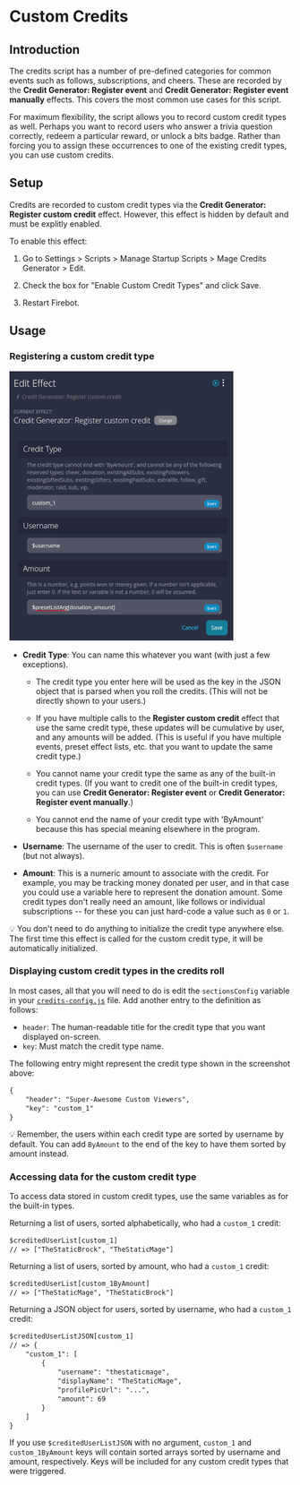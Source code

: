 # Custom Credits

## Introduction

The credits script has a number of pre-defined categories for common events such as follows, subscriptions, and cheers. These are recorded by the **Credit Generator: Register event** and **Credit Generator: Register event manually** effects. This covers the most common use cases for this script.

For maximum flexibility, the script allows you to record custom credit types as well. Perhaps you want to record users who answer a trivia question correctly, redeem a particular reward, or unlock a bits badge. Rather than forcing you to assign these occurrences to one of the existing credit types, you can use custom credits.

## Setup

Credits are recorded to custom credit types via the **Credit Generator: Register custom credit** effect. However, this effect is hidden by default and must be explitly enabled.

To enable this effect:

1. Go to Settings &gt; Scripts &gt; Manage Startup Scripts &gt; Mage Credits Generator &gt; Edit.

2. Check the box for &quot;Enable Custom Credit Types&quot; and click Save.

3. Restart Firebot.

## Usage

### Registering a custom credit type

![Register Custom Credit Effect](/doc/img/register-custom-credit-effect.png)

- **Credit Type**: You can name this whatever you want (with just a few exceptions).

    - The credit type you enter here will be used as the key in the JSON object that is parsed when you roll the credits. (This will not be directly shown to your users.)

    - If you have multiple calls to the **Register custom credit** effect that use the same credit type, these updates will be cumulative by user, and any amounts will be added. (This is useful if you have multiple events, preset effect lists, etc. that you want to update the same credit type.)

    - You cannot name your credit type the same as any of the built-in credit types. (If you want to credit one of the built-in credit types, you can use **Credit Generator: Register event** or **Credit Generator: Register event manually**.)

    - You cannot end the name of your credit type with 'ByAmount' because this has special meaning elsewhere in the program.

- **Username**: The username of the user to credit. This is often `$username` (but not always).

- **Amount**: This is a numeric amount to associate with the credit. For example, you may be tracking money donated per user, and in that case you could use a variable here to represent the donation amount. Some credit types don't really need an amount, like follows or individual subscriptions -- for these you can just hard-code a value such as `0` or `1`.

:bulb: You don't need to do anything to initialize the credit type anywhere else. The first time this effect is called for the custom credit type, it will be automatically initialized.

### Displaying custom credit types in the credits roll

In most cases, all that you will need to do is edit the `sectionsConfig` variable in your [`credits-config.js`](/browser-source-files/credits-config-template.js) file. Add another entry to the definition as follows:

- `header`: The human-readable title for the credit type that you want displayed on-screen.
- `key`: Must match the credit type name.

The following entry might represent the credit type shown in the screenshot above:

```
{
    "header": "Super-Awesome Custom Viewers",
    "key": "custom_1"
}
```

:bulb: Remember, the users within each credit type are sorted by username by default. You can add `ByAmount` to the end of the key to have them sorted by amount instead.

### Accessing data for the custom credit type

To access data stored in custom credit types, use the same variables as for the built-in types.

Returning a list of users, sorted alphabetically, who had a `custom_1` credit:

```text
$creditedUserList[custom_1]
// => ["TheStaticBrock", "TheStaticMage"]
```

Returning a list of users, sorted by amount, who had a `custom_1` credit:

```text
$creditedUserList[custom_1ByAmount]
// => ["TheStaticMage", "TheStaticBrock"]
```

Returning a JSON object for users, sorted by username, who had a `custom_1` credit:

```text
$creditedUserListJSON[custom_1]
// => {
    "custom_1": [
        {
            "username": "thestaticmage",
            "displayName": "TheStaticMage",
            "profilePicUrl": "...",
            "amount": 69
        }
    ]
}
```

If you use `$creditedUserListJSON` with no argument, `custom_1` and `custom_1ByAmount` keys will contain sorted arrays sorted by username and amount, respectively. Keys will be included for any custom credit types that were triggered.
